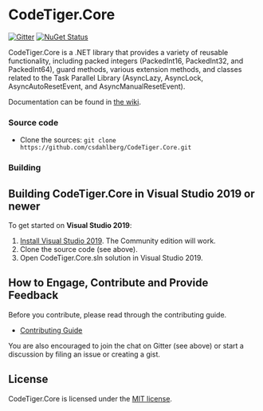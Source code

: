 # CodeTiger.Core
[![Gitter](https://badges.gitter.im/csdahlberg/CodeTiger.Core.svg)](https://gitter.im/csdahlberg/CodeTiger.Core?utm_source=badge&utm_medium=badge&utm_campaign=pr-badge&utm_content=badge)
[![NuGet Status](https://img.shields.io/nuget/v/CodeTiger.Core.svg?style=flat-square)](https://www.nuget.org/packages/CodeTiger.Core/)

CodeTiger.Core is a .NET library that provides a variety of reusable functionality, including packed integers (PackedInt16, PackedInt32, and PackedInt64), guard methods, various extension methods, and classes related to the Task Parallel Library (AsyncLazy, AsyncLock, AsyncAutoResetEvent, and AsyncManualResetEvent).

Documentation can be found in [the wiki](https://github.com/csdahlberg/CodeTiger.Core/wiki).

### Source code

* Clone the sources: `git clone https://github.com/csdahlberg/CodeTiger.Core.git`

### Building
## Building CodeTiger.Core in Visual Studio 2019 or newer
To get started on **Visual Studio 2019**:

1. [Install Visual Studio 2019](https://www.visualstudio.com/downloads/). The Community edition will work.
2. Clone the source code (see above).
3. Open CodeTiger.Core.sln solution in Visual Studio 2019.

## How to Engage, Contribute and Provide Feedback
Before you contribute, please read through the contributing guide.

* [Contributing Guide](CONTRIBUTING.md)

You are also encouraged to join the chat on Gitter (see above) or start a discussion by filing an issue or creating a gist.

## License

CodeTiger.Core is licensed under the [MIT license](LICENSE).
